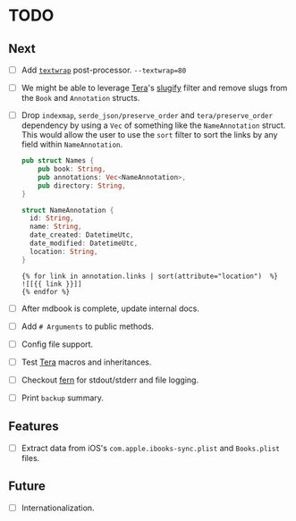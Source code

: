 # TODO

## Next

- [ ] Add [`textwrap`][textwrap] post-processor. `--textwrap=80`
- [ ] We might be able to leverage [Tera][tera]'s [slugify][slugify] filter and
      remove slugs from the `Book` and `Annotation` structs.
- [ ] Drop `indexmap`, `serde_json/preserve_order` and `tera/preserve_order`
      dependency by using a `Vec` of something like the `NameAnnotation` struct.
      This would allow the user to use the `sort` filter to sort the links by
      any field within `NameAnnotation`.

  ```rust
  pub struct Names {
      pub book: String,
      pub annotations: Vec<NameAnnotation>,
      pub directory: String,
  }
  ```

  ```rust
  struct NameAnnotation {
    id: String,
    name: String,
    date_created: DatetimeUtc,
    date_modified: DatetimeUtc,
    location: String,
  }
  ```

  ```jinja
  {% for link in annotation.links | sort(attribute="location")  %}
  ![[{{ link }}]]
  {% endfor %}
  ```

- [ ] After mdbook is complete, update internal docs.
- [ ] Add `# Arguments` to public methods.
- [ ] Config file support.
- [ ] Test [Tera][tera] macros and inheritances.
- [ ] Checkout [fern][fern] for stdout/stderr and file logging.
- [ ] Print `backup` summary.

## Features

- [ ] Extract data from iOS's `com.apple.ibooks-sync.plist` and `Books.plist` files.

## Future

- [ ] Internationalization.

[fern]: https://docs.rs/fern/latest/fern/
[slugify]: https://tera.netlify.app/docs/#slugify
[tera]: https://tera.netlify.app/
[textwrap]: https://docs.rs/textwrap/latest/textwrap/
